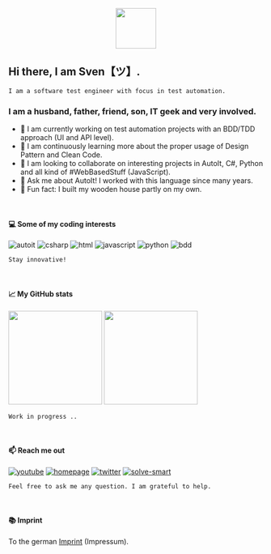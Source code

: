 <p align="center">
    <img src="https://github.com/Sven-Seyfert/Sven-Seyfert/blob/main/media/favicon.ico" width="80" />
</p>

## Hi there, I am Sven【ツ】.

    I am a software test engineer with focus in test automation.

### I am a husband, father, friend, son, IT geek and very involved.

- 🔭 I am currently working on test automation projects with an BDD/TDD approach (UI and API level).
- 🌱 I am continuously learning more about the proper usage of Design Pattern and Clean Code.
- 👯 I am looking to collaborate on interesting projects in AutoIt, C#, Python and all kind of #WebBasedStuff (JavaScript).
- 💬 Ask me about AutoIt! I worked with this language since many years.
- 📢 Fun fact: I built my wooden house partly on my own.

<br>

#### 💻 Some of my coding interests

![autoit](https://img.shields.io/badge/AutoIt-61DBFB?style=for-the-badge&labelColor=black&logo=autodesk&logoColor=61DBFB)
![csharp](https://img.shields.io/badge/CSharp-e535ab?style=for-the-badge&labelColor=black&logo=c-sharp&logoColor=e535ab)
![html](https://img.shields.io/badge/HTML%2FCSs-E34F26?style=for-the-badge&labelColor=black&logo=html5&logoColor=E34F26)
![javascript](https://img.shields.io/badge/Javascript-F0DB4F?style=for-the-badge&labelColor=black&logo=javascript&logoColor=F0DB4F)
![python](https://img.shields.io/badge/Python-3C873A?style=for-the-badge&labelColor=black&logo=python&logoColor=3C873A)
![bdd](https://img.shields.io/badge/BDD-6569B0?style=for-the-badge&labelColor=black&logo=cucumber&logoColor=6569B0)

    Stay innovative!
    
<br>

#### 📈 My GitHub stats

<img height="185px" src="https://github-readme-stats-one-bice.vercel.app/api?username=sven-seyfert&count_private=true&theme=ayu-mirage&show_icons=true&include_all_commits=true&role=OWNER,ORGANIZATION_MEMBER,COLLABORATOR&cache_seconds=14400&disable_animations=true"> <img height="185px" src="https://github-readme-stats-one-bice.vercel.app/api/top-langs/?username=sven-seyfert&layout=compact&langs_count=10&theme=ayu-mirage&card_width=369">

    Work in progress ..

<br>

#### 📫 Reach me out

[![youtube](https://img.shields.io/badge/Solve%20Smart-D94D4A?style=for-the-badge&labelColor=black&logo=youtube&logoColor=D94D4A)](https://youtube.com/channel/UCjPiWdl_h1CoYhZXaEC_AwA)
[![homepage](https://img.shields.io/badge/Homepage-648293?style=for-the-badge&labelColor=black&logo=HTML5&logoColor=648293)](https://sven-seyfert.de)
[![twitter](https://img.shields.io/badge/@Sven_Seyfert-1DA1F2?style=for-the-badge&labelColor=black&logo=twitter&logoColor=1DA1F2)](https://twitter.com/sven_seyfert)
[![solve-smart](https://img.shields.io/badge/solve_smart_de-6569B0?style=for-the-badge&labelColor=black&logo=visualstudiocode&logoColor=6569B0)](https://solve-smart.de)

    Feel free to ask me any question. I am grateful to help.

<br>

#### 📚 Imprint

To the german [Imprint](https://solve-smart.de/#/de/impressum) (Impressum).
